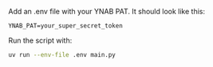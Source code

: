 Add an .env file with your YNAB PAT. It should look like this:

```
YNAB_PAT=your_super_secret_token
```

Run the script with:
```bash
uv run --env-file .env main.py
```